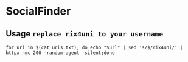 # SocialFinder
 
## Usage `replace rix4uni to your username`
```
for url in $(cat urls.txt); do echo "$url" | sed 's/$/rix4uni/' | httpx -mc 200 -random-agent -silent;done
```
